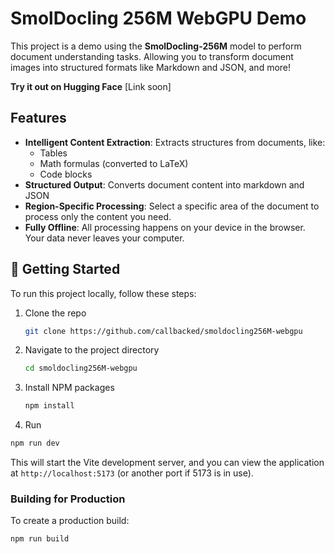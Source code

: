 # SmolDocling 256M WebGPU Demo



This project is a demo using the **SmolDocling-256M** model to perform document understanding tasks. Allowing you to transform document images into structured formats like Markdown and JSON, and more!

**Try it out on Hugging Face** [Link soon]

## Features

-   **Intelligent Content Extraction**: Extracts structures from documents, like:
    -   Tables 
    -   Math formulas (converted to LaTeX)
    -   Code blocks 
-   **Structured Output**: Converts document content into markdown and JSON
-   **Region-Specific Processing**: Select a specific area of the document to process only the content you need.
-   **Fully Offline**: All processing happens on your device in the browser. Your data never leaves your computer.


## 🚀 Getting Started
To run this project locally, follow these steps:

1.  Clone the repo
    ```bash
    git clone https://github.com/callbacked/smoldocling256M-webgpu
    ```
2.  Navigate to the project directory
    ```bash
    cd smoldocling256M-webgpu
    ```
3.  Install NPM packages
    ```bash
    npm install
    ```

4. Run

```bash
npm run dev
```

This will start the Vite development server, and you can view the application at `http://localhost:5173` (or another port if 5173 is in use).

### Building for Production

To create a production build:

```bash
npm run build
```

